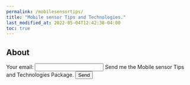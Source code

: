 ```yaml
---
permalink: /mobilesensortips/
title: "Mobile sensor Tips and Technologies."
last_modified_at: 2022-05-04T12:42:38-04:00
toc: true
---
```



## About

<!-- Other: xknypeoo
App dev: xpzbondw
Scan a zone: xknypero
Robotic software: xwkywzoo
Self driving: xgedpqke
 -->
<form
  action="https://formspree.io/f/xknypero"
  method="POST"
>
  <label>
    Your email:
    <input type="email" name="email">
  </label>
  <label>
    Send me the Mobile sensor Tips and Technologies Package.
    <!-- <textarea name="message"></textarea> -->
  </label>
  <!-- your other form fields go here -->
  <button type="submit">Send</button>
</form>